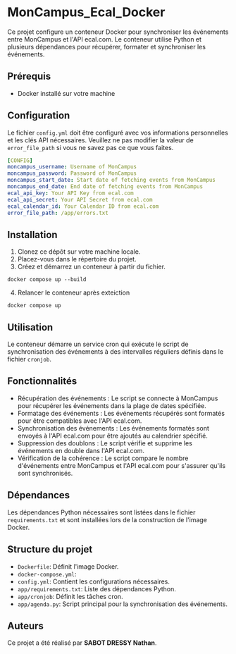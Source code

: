 # MonCampus_Ecal_Docker

Ce projet configure un conteneur Docker pour synchroniser les événements entre MonCampus et l'API ecal.com. Le conteneur utilise Python et plusieurs dépendances pour récupérer, formater et synchroniser les événements.

## Prérequis

- Docker installé sur votre machine

## Configuration

Le fichier `config.yml` doit être configuré avec vos informations personnelles et les clés API nécessaires. Veuillez ne pas modifier la valeur de `error_file_path` si vous ne savez pas ce que vous faites.

```yaml
[CONFIG]
moncampus_username: Username of MonCampus
moncampus_password: Password of MonCampus
moncampus_start_date: Start date of fetching events from MonCampus
moncampus_end_date: End date of fetching events from MonCampus
ecal_api_key: Your API Key from ecal.com
ecal_api_secret: Your API Secret from ecal.com
ecal_calendar_id: Your Calendar ID from ecal.com
error_file_path: /app/errors.txt
```

## Installation

1. Clonez ce dépôt sur votre machine locale.
2. Placez-vous dans le répertoire du projet.
3. Créez et démarrez un conteneur à partir du fichier.
```
docker compose up --build
```
4. Relancer le conteneur après exteiction
```
docker compose up
```

## Utilisation

Le conteneur démarre un service cron qui exécute le script de synchronisation des événements à des intervalles réguliers définis dans le fichier `cronjob`.

## Fonctionnalités
 - Récupération des événements : Le script se connecte à MonCampus pour récupérer les événements dans la plage de dates spécifiée.
 - Formatage des événements : Les événements récupérés sont formatés pour être compatibles avec l'API ecal.com.
 - Synchronisation des événements : Les événements formatés sont envoyés à l'API ecal.com pour être ajoutés au calendrier spécifié.
 - Suppression des doublons : Le script vérifie et supprime les événements en double dans l'API ecal.com.
 - Vérification de la cohérence : Le script compare le nombre d'événements entre MonCampus et l'API ecal.com pour s'assurer qu'ils sont synchronisés.

## Dépendances
Les dépendances Python nécessaires sont listées dans le fichier `requirements.txt` et sont installées lors de la construction de l'image Docker.

## Structure du projet
 - `Dockerfile`: Définit l'image Docker.
 - `docker-compose.yml`: 
 - `config.yml`: Contient les configurations nécessaires.
 - `app/requirements.txt`: Liste des dépendances Python.
 - `app/cronjob`: Définit les tâches cron.
 - `app/agenda.py`: Script principal pour la synchronisation des événements.

## Auteurs
Ce projet a été réalisé par **SABOT DRESSY Nathan**.
